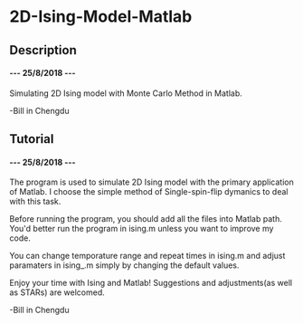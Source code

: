 # 2D-Ising-Model-Matlab

## Description
#### --- 25/8/2018 ---

Simulating 2D Ising model with Monte Carlo Method in Matlab.

-Bill in Chengdu

## Tutorial
#### --- 25/8/2018 ---

The program is used to simulate 2D Ising model with the primary application of Matlab. I choose the simple method of Single-spin-flip dymanics to deal with this task. 

Before running the program, you should add all the files into Matlab path. You'd better run the program in ising.m unless you want to improve my code.

You can change temporature range and repeat times in ising.m and adjust paramaters in ising_.m simply by changing the default values.

Enjoy your time with Ising and Matlab! Suggestions and adjustments(as well as STARs) are welcomed.

-Bill in Chengdu
